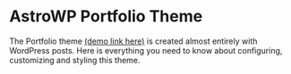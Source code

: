 # AstroWP Portfolio Theme

The Portfolio theme [(demo link here)](https://portfolio-theme-demo.astrowp.com/) is created almost entirely with WordPress posts. Here is everything you need to know about configuring, customizing and styling this theme.
